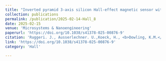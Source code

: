 ```yaml
---
title: "Inverted pyramid 3-axis silicon Hall-effect magnetic sensor with offset cancellation"
collection: publications
permalink: /publication/2025-02-14-Hall_8
date: 2025-02-15
venue: 'Microsystems & Nanoengineering'
paperurl: 'https://doi.org/10.1038/s41378-025-00876-9'
citation: 'Ruggeri. J., Ausserlechner. U.,Koeck, H., <b>Dowling, K.M.</b>, “Inverted pyramid 3-axis silicon Hall-effect magnetic sensor with offset cancellation,” Microsyst Nanoeng, vol. 11, no. 26, 2025.'
link: 'https://doi.org/10.1038/s41378-025-00876-9'
category: 'Hall'

---
```

